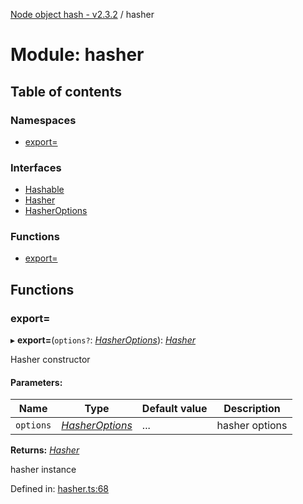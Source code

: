 [Node object hash - v2.3.2](../README.md) / hasher

# Module: hasher

## Table of contents

### Namespaces

- [export&#x3D;](hasher.export_.md)

### Interfaces

- [Hashable](../interfaces/hasher.hashable.md)
- [Hasher](../interfaces/hasher.hasher-1.md)
- [HasherOptions](../interfaces/hasher.hasheroptions.md)

### Functions

- [export&#x3D;](hasher.md#export=)

## Functions

### export&#x3D;

▸ **export=**(`options?`: [_HasherOptions_](../interfaces/hasher.export_.hasheroptions.md)): [_Hasher_](../interfaces/hasher.export_.hasher.md)

Hasher constructor

#### Parameters:

| Name      | Type                                                             | Default value | Description    |
| --------- | ---------------------------------------------------------------- | ------------- | -------------- |
| `options` | [_HasherOptions_](../interfaces/hasher.export_.hasheroptions.md) | ...           | hasher options |

**Returns:** [_Hasher_](../interfaces/hasher.export_.hasher.md)

hasher instance

Defined in: [hasher.ts:68](https://github.com/SkeLLLa/node-object-hash/blob/b745be3/src/hasher.ts#L68)
